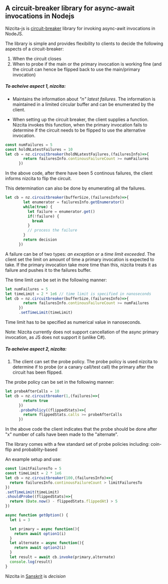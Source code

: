 ## A circuit-breaker library for async-await invocations in Nodejs

Nizcita-js is [circuit-breaker](https://martinfowler.com/bliki/CircuitBreaker.html) library for invoking async-awit invocations in NodeJS.

The library is simple and provides flexibility to clients to decide the following aspects of a circuit-breaker:
1. When the circuit closes
2. When to probe if the main or the primary invocation is working fine (and the circuit can hence be flipped back to use the main/primary invocation)

##### To acheive aspect 1, nizcita:

* Maintains the information about _"n" latest failures_. The information is maintained in a limited circular buffer and can be enumerated by the client. 

* When setting up the circuit breaker, the client supplies a function. Nizcita invokes this function, when the primary invocation fails to determine if the circuit needs to be flipped to use the alternative invocation.

```javascript
const numFailures = 5
const holdNLatestFailures = 10
let cb = nz.circuitbreaker(holdNLatestFailures,(failuresInfo)=>{
        return failuresInfo.continousFailureCount >= numFailures
      })
```
In the above code, after there have been 5 continous failures, the client informs nizcita to flip the circuit.

This determination can also be done by enumerating all the failures.
```javascript
let cb = nz.circuitbreaker(bufferSize,(failuresInfo)=>{
        let enumerator = failuresInfo.getEnumerator()
        while(true) {
          let failure = enumerator.get()
          if(!failure) {
            break
          }
          // process the failure
        }
        return decision
      })
```

A failure can be of two types: _an exception_ or a _time limit exceeded_. The client set the limit on amount of time a primary invocation is expected to take. If the primary invocation take more time than this, nizcita treats it as failure and pushes it to the failures buffer.

The time limit can be set in the following manner:
```javascript
let numFailures = 5
let timeLimit = 2 * 1e6 // time limit is specified in nanoseconds
let cb = nz.circuitbreaker(bufferSize,(failuresInfo)=>{
        return failuresInfo.continousFailureCount >= numFailures
      })
      .setTimeLimit(timeLimit)
```
Time limit has to be specified as numerical value in nanoseconds.

Note: Nizcita currently does not support cancellation of the async primary invocation, as JS does not support it (unlike C#).

##### To acheive aspect 2, nizcita:
1. The client can set the probe policy. The probe policy is used nizcita to determine if to probe (or a canary call/test call) the primary after the circuit has been flipped.

The probe policy can be set in the following manner:
```javascript
let probeAfterCalls = 10
let cb = nz.circuitbreaker(1,(failures)=>{
        return true
      })
      .probePolicy((flippedStats)=>{
        return flippedStats.calls >= probeAfterCalls
      })
```
In the above code the client indicates that the probe should be done after "x" number of calls have been made to the "alternate".

The library comes with a few standard set of probe policies including: coin-flip and probablity-based

An example setup and use:

```javascript
const limitFailuresTo = 5
const timeLimit = 2 * 1e6
let cb = nz.circuitbreaker(100,(failuresInfo)=>{
  return failuresInfo.continousFailureCount > limitFailuresTo
})
.setTimeLimit(timeLimit)
.shouldProbe((flippedStats)=>{
  return (Date.now() - flippedStats.flippedAt) > 5
})

async function getOption() {
  let i = 3

  let primary = async function(){
    return await option1(i)
  }
  let alternate = async function(){
    return await option2(i)
  }
  let result = await cb.invoke(primary,alternate)
  console.log(result)
}
```

Nizcita in [Sanskrit](http://spokensanskrit.de/index.php?tinput=nizcita) is _decision_
